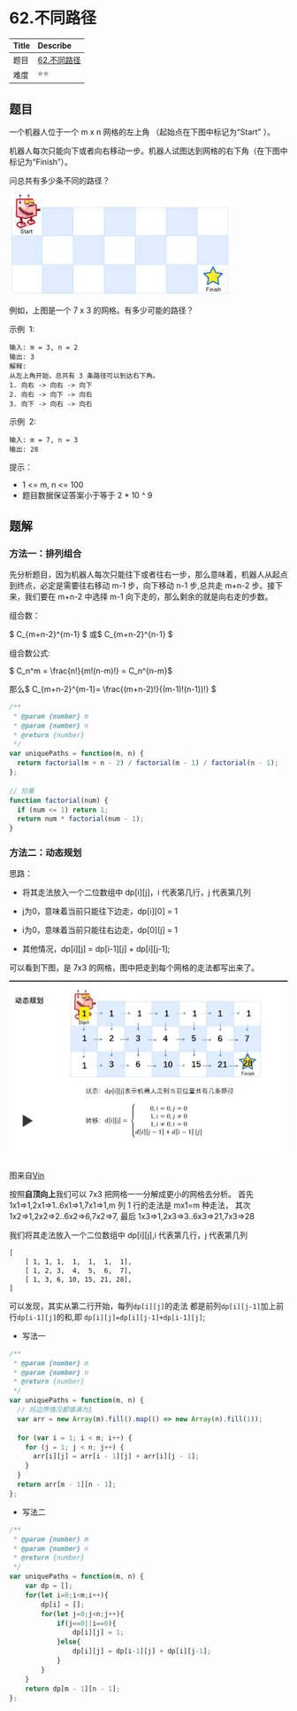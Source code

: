 # 62.不同路径

| Title | Describe                                                      |
| :---- | :------------------------------------------------------------ |
| 题目  | [62.不同路径](https://leetcode-cn.com/problems/unique-paths/) |
| 难度  | ⭐⭐                                                          |

## 题目

一个机器人位于一个 m x n 网格的左上角 （起始点在下图中标记为“Start” ）。

机器人每次只能向下或者向右移动一步。机器人试图达到网格的右下角（在下图中标记为“Finish”）。

问总共有多少条不同的路径？

![DP-003.png](../../images/DP-003.png)

例如，上图是一个 7 x 3 的网格。有多少可能的路径？

示例  1:

```
输入: m = 3, n = 2
输出: 3
解释:
从左上角开始，总共有 3 条路径可以到达右下角。
1. 向右 -> 向右 -> 向下
2. 向右 -> 向下 -> 向右
3. 向下 -> 向右 -> 向右
```

示例  2:

```
输入: m = 7, n = 3
输出: 28
```

提示：

- 1 <= m, n <= 100
- 题目数据保证答案小于等于 2 \* 10 ^ 9

## 题解

### 方法一：排列组合

先分析题目，因为机器人每次只能往下或者往右一步，那么意味着，机器人从起点到终点，必定是需要往右移动 m-1 步，向下移动 n-1 步,总共走 m+n-2 步。接下来，我们要在 m+n-2 中选择 m-1 向下走的，那么剩余的就是向右走的步数。

组合数：

$ C_{m+n-2}^{m-1} $ 或$ C_{m+n-2}^{n-1}  $

组合数公式:

$ C_n^m = \frac{n!}{m!(n-m)!} = C_n^{n-m}$

那么$ C_{m+n-2}^{m-1}= \frac{(m+n-2)!}{(m-1)!(n-1))!} $

```javascript
/**
 * @param {number} m
 * @param {number} n
 * @return {number}
 */
var uniquePaths = function(m, n) {
  return factorial(m + n - 2) / factorial(m - 1) / factorial(n - 1);
};

// 阶乘
function factorial(num) {
  if (num <= 1) return 1;
  return num * factorial(num - 1);
}
```

### 方法二：动态规划

思路：

- 将其走法放入一个二位数组中 dp[i][j]，i 代表第几行，j 代表第几列

- j为0，意味着当前只能往下边走，dp[i][0] = 1

- i为0，意味着当前只能往右边走，dp[0][j] = 1

- 其他情况，dp[i][j] = dp[i-1][j] + dp[i][j-1];


可以看到下图，是 7x3 的网格，图中把走到每个网格的走法都写出来了。

![DP-004.png](../../images/DP-004.png)

图来自[Vin](https://leetcode-cn.com/problems/unique-paths/solution/tu-jie-bu-tong-lu-jing-shu-c-by-vin-18/)

按照**自顶向上**我们可以 7x3 把网格一一分解成更小的网格去分析。
首先 1x1=>1,2x1=>1..6x1=>1,7x1=>1,m 列 1 行的走法是 mx1=m 种走法，
其次 1x2=>1,2x2=>2..6x2=>6,7x2=>7,
最后 1x3=>1,2x3=>3..6x3=>21,7x3=>28

我们将其走法放入一个二位数组中 dp[i][j],i 代表第几行，j 代表第几列

```
[
    [ 1, 1, 1,  1,  1,  1,  1],
    [ 1, 2, 3,  4,  5,  6,  7],
    [ 1, 3, 6, 10, 15, 21, 28],
]
```

可以发现，其实从第二行开始，每列`dp[i][j]`的走法 都是前列`dp[i][j-1]`加上前行`dp[i-1][j]`的和,即 `dp[i][j]=dp[i][j-1]+dp[i-1][j]`;

- 写法一

```javascript
/**
 * @param {number} m
 * @param {number} n
 * @return {number}
 */
var uniquePaths = function(m, n) {
  // 将边界情况都填满为1
  var arr = new Array(m).fill().map(() => new Array(n).fill(1));

  for (var i = 1; i < m; i++) {
    for (j = 1; j < n; j++) {
      arr[i][j] = arr[i - 1][j] + arr[i][j - 1];
    }
  }
  return arr[m - 1][n - 1];
};
```

- 写法二

```javascript
/**
 * @param {number} m
 * @param {number} n
 * @return {number}
 */
var uniquePaths = function(m, n) {
    var dp = [];
    for(let i=0;i<m;i++){
        dp[i] = [];
        for(let j=0;j<n;j++){
            if(j==0||i==0){
                dp[i][j] = 1;
            }else{
                dp[i][j] = dp[i-1][j] + dp[i][j-1];
            }
        }
    }
    return dp[m - 1][n - 1];
};
```
